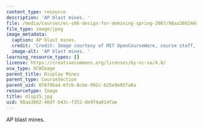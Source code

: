 ```yaml
---
content_type: resource
description: 'AP blast mines. '
file: /media/courses/ec-s06-design-for-demining-spring-2007/98aa380246dfb43cf352de974a014fae_disp15.jpg
file_type: image/jpeg
image_metadata:
  caption: AP blast mines.
  credit: 'Credit: Image courtesy of MIT OpenCourseWare, course staff, and students.'
  image-alt: 'AP blast mines. '
learning_resource_types: []
license: https://creativecommons.org/licenses/by-nc-sa/4.0/
ocw_type: OCWImage
parent_title: Display Mines
parent_type: CourseSection
parent_uid: 076f9ba4-6fcb-8cbe-992c-b25e9e05fa8a
resourcetype: Image
title: disp15.jpg
uid: 98aa3802-46df-b43c-f352-de974a014fae
---
```

AP blast mines. 